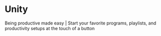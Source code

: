 # Unity
Being productive made easy | Start your favorite programs, playlists, and productivity setups at the touch of a button
